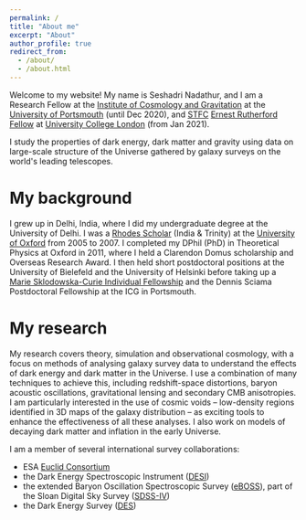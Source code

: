 ```yaml
---
permalink: /
title: "About me"
excerpt: "About"
author_profile: true
redirect_from:
  - /about/
  - /about.html
---
```


Welcome to my website! My name is Seshadri Nadathur, and I am a Research Fellow at the [Institute of Cosmology and Gravitation](http://www.icg.port.ac.uk/) at the [University of Portsmouth](https://www.port.ac.uk/) (until Dec 2020), and [STFC](https://stfc.ukri.org/) [Ernest Rutherford Fellow](https://stfc.ukri.org/funding/fellowships/ernest-rutherford-fellowship/) at [University College London](https://www.ucl.ac.uk/physics-astronomy/) (from Jan 2021).

I study the properties of dark energy, dark matter and gravity using data on large-scale structure of the Universe gathered by galaxy surveys on the world's leading telescopes.

My background
======
I grew up in Delhi, India, where I did my undergraduate degree at the University of Delhi. I was a [Rhodes Scholar](https://www.rhodeshouse.ox.ac.uk/) (India & Trinity) at the [University of Oxford](https://www.ox.ac.uk/) from 2005 to 2007. I completed my DPhil (PhD) in Theoretical Physics at Oxford in 2011, where I held a Clarendon Domus scholarship and Overseas Research Award. I then held short postdoctoral positions at the University of Bielefeld and the University of Helsinki before taking up a [Marie Sklodowska-Curie Individual Fellowship](https://ec.europa.eu/research/mariecurieactions/actions/individual-fellowships_en) and the Dennis Sciama Postdoctoral Fellowship at the ICG in Portsmouth.

My research
======
My research covers theory, simulation and observational cosmology, with a focus on methods of analysing galaxy survey data to understand the effects of dark energy and dark matter in the Universe. I use a combination of many techniques to achieve this, including redshift-space distortions, baryon acoustic oscillations, gravitational lensing and secondary CMB anisotropies. I am particularly interested in the use of cosmic voids – low-density regions identified in 3D maps of the galaxy distribution – as exciting tools to enhance the effectiveness of all these analyses. I also work on models of decaying dark matter and inflation in the early Universe.

I am a member of several international survey collaborations:
- ESA [Euclid Consortium](https://www.euclid-ec.org/?_ga=2.46415655.1079985913.1604922658-1106304154.1581260477)
- the Dark Energy Spectroscopic Instrument ([DESI](https://www.desi.lbl.gov/?_ga=2.83984153.1079985913.1604922658-1106304154.1581260477))
- the extended Baryon Oscillation Spectroscopic Survey ([eBOSS](https://www.sdss.org/surveys/eboss/?_ga=2.37810211.1079985913.1604922658-1106304154.1581260477)), part of the Sloan Digital Sky Survey ([SDSS-IV](https://www.sdss.org/))
- the Dark Energy Survey ([DES](https://www.darkenergysurvey.org/?_ga=2.1317809.1079985913.1604922658-1106304154.1581260477))
